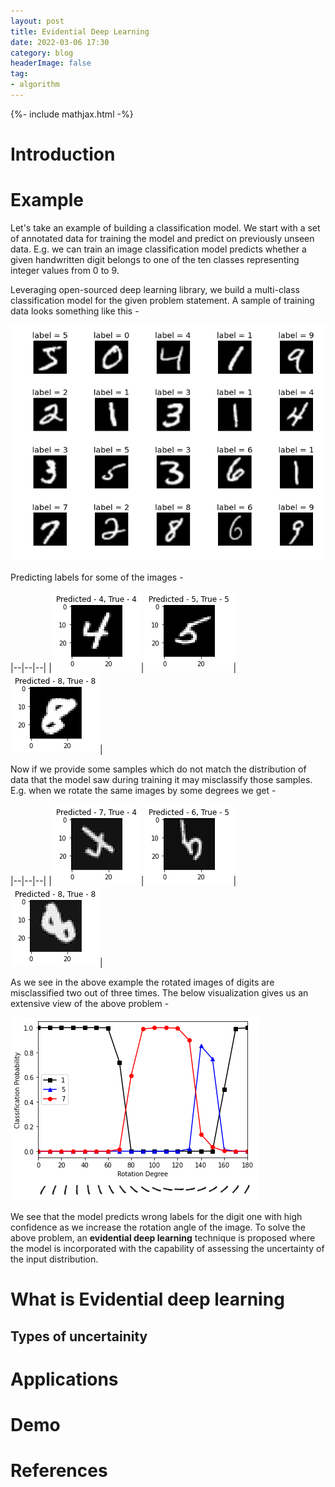 ```yaml
---
layout: post
title: Evidential Deep Learning
date: 2022-03-06 17:30
category: blog
headerImage: false
tag:
- algorithm
---
```


{%- include mathjax.html -%}

# Introduction
# Example
Let's take an example of building a classification model. We start with a set of annotated data for training the model and predict on previously unseen data. E.g. we can train an image classification model predicts whether a given handwritten digit belongs to one of the ten classes representing integer values from 0 to 9.

Leveraging open-sourced deep learning library, we build a multi-class classification model for the given problem statement. A sample of training data looks something like this - 

![Sample dataset for the Classification task](/assets/images/mnist_sample.png)

Predicting labels for some of the images -

|--|--|--|
|![Sample Four](/assets/images/sample_four_pred_true.png)|![Sample Five](/assets/images/sample_five_pred_true.png)|![Sample eight](/assets/images/sample_eight_pred_true.png)|

Now if we provide some samples which do not match the distribution of data that the model saw during training it may misclassify those samples. E.g. when we rotate the same images by some degrees we get - 

|--|--|--|
|![Rot Four](/assets/images/rot_four_pred_true.png)|![Rot Five](/assets/images/rot_five_pred_true.png)|![Rot eight](/assets/images/rot_eight_pred_true.png)|

As we see in the above example the rotated images of digits are misclassified two out of three times. The below visualization gives us an extensive view of the above problem - 

![EDL-Rot-one](/assets/images/edl_rot_1.png)

We see that the model predicts wrong labels for the digit one with high confidence as we increase the rotation angle of the image. To solve the above problem, an **evidential deep learning** technique is proposed where the model is incorporated with the capability of assessing the uncertainty of the input distribution.

# What is Evidential deep learning
## Types of uncertainity
## 
# Applications
# Demo
# References

